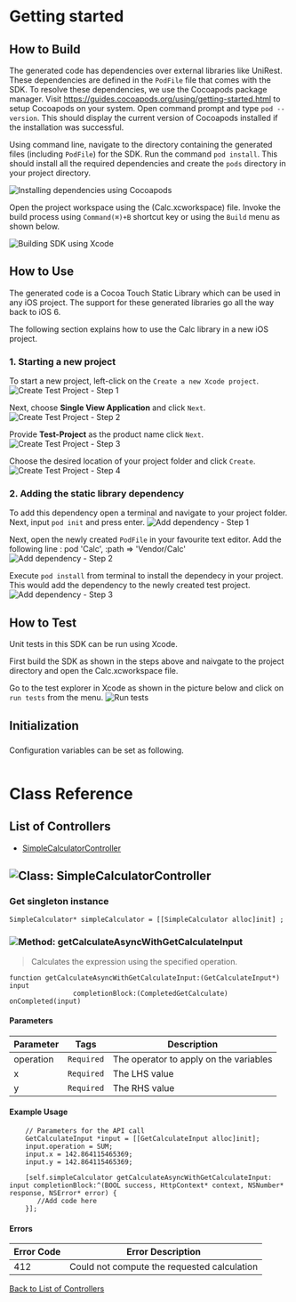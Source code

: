 # Getting started

## How to Build


The generated code has dependencies over external libraries like UniRest. These dependencies are defined in the ```PodFile``` file that comes with the SDK. 
To resolve these dependencies, we use the Cocoapods package manager.
Visit https://guides.cocoapods.org/using/getting-started.html to setup Cocoapods on your system.
Open command prompt and type ```pod --version```. This should display the current version of Cocoapods installed if the installation was successful.

Using command line, navigate to the directory containing the generated files (including ```PodFile```) for the SDK. 
Run the command ```pod install```. This should install all the required dependencies and create the ```pods``` directory in your project directory.

![Installing dependencies using Cocoapods](https://apidocs.io/illustration/objc?step=AddDependencies&workspaceFolder=Calc-ObjC&workspaceName=Calc&projectName=Calc&rootNamespace=Calc)

Open the project workspace using the (Calc.xcworkspace) file. Invoke the build process using `Command(⌘)+B` shortcut key or using the `Build` menu as shown below.

![Building SDK using Xcode](https://apidocs.io/illustration/objc?step=BuildSDK&workspaceFolder=Calc-ObjC&workspaceName=Calc&projectName=Calc&rootNamespace=Calc)


## How to Use

The generated code is a Cocoa Touch Static Library which can be used in any iOS project. The support for these generated libraries go all the way back to iOS 6.

The following section explains how to use the Calc library in a new iOS project.     
### 1. Starting a new project
To start a new project, left-click on the ```Create a new Xcode project```.
![Create Test Project - Step 1](https://apidocs.io/illustration/objc?step=Test1&workspaceFolder=Calc-ObjC&workspaceName=Calc&projectName=Calc&rootNamespace=Calc)

Next, choose **Single View Application** and click ```Next```.
![Create Test Project - Step 2](https://apidocs.io/illustration/objc?step=Test2&workspaceFolder=Calc-ObjC&workspaceName=Calc&projectName=Calc&rootNamespace=Calc)

Provide **Test-Project** as the product name click ```Next```.
![Create Test Project - Step 3](https://apidocs.io/illustration/objc?step=Test3&workspaceFolder=Calc-ObjC&workspaceName=Calc&projectName=Calc&rootNamespace=Calc)

Choose the desired location of your project folder and click ```Create```.
![Create Test Project - Step 4](https://apidocs.io/illustration/objc?step=Test4&workspaceFolder=Calc-ObjC&workspaceName=Calc&projectName=Calc&rootNamespace=Calc)

### 2. Adding the static library dependency
To add this dependency open a terminal and navigate to your project folder. Next, input ```pod init``` and press enter.
![Add dependency - Step 1](https://apidocs.io/illustration/objc?step=Add0&workspaceFolder=Calc-ObjC&workspaceName=Calc&projectName=Calc&rootNamespace=Calc)

Next, open the newly created ```PodFile``` in your favourite text editor. Add the following line : pod 'Calc', :path => 'Vendor/Calc'
![Add dependency - Step 2](https://apidocs.io/illustration/objc?step=Add1&workspaceFolder=Calc-ObjC&workspaceName=Calc&projectName=Calc&rootNamespace=Calc)

Execute `pod install` from terminal to install the dependecy in your project. This would add the dependency to the newly created test project.
![Add dependency - Step 3](https://apidocs.io/illustration/objc?step=Add2&workspaceFolder=Calc-ObjC&workspaceName=Calc&projectName=Calc&rootNamespace=Calc)


## How to Test

Unit tests in this SDK can be run using Xcode. 

First build the SDK as shown in the steps above and naivgate to the project directory and open the Calc.xcworkspace file.

Go to the test explorer in Xcode as shown in the picture below and click on `run tests` from the menu. 
![Run tests](https://apidocs.io/illustration/objc?step=RunTests&workspaceFolder=Calc-ObjC&workspaceName=Calc&projectName=Calc&rootNamespace=Calc)


## Initialization

### 

Configuration variables can be set as following.
```Objc

```

# Class Reference

## <a name="list_of_controllers"></a>List of Controllers

* [SimpleCalculatorController](#simple_calculator_controller)

## <a name="simple_calculator_controller"></a>![Class: ](https://apidocs.io/img/class.png ".SimpleCalculatorController") SimpleCalculatorController

### Get singleton instance
```objc
SimpleCalculator* simpleCalculator = [[SimpleCalculator alloc]init] ;
```

### <a name="get_calculate_async_with_get_calculate_input"></a>![Method: ](https://apidocs.io/img/method.png ".SimpleCalculatorController.getCalculateAsyncWithGetCalculateInput") getCalculateAsyncWithGetCalculateInput

> Calculates the expression using the specified operation.


```objc
function getCalculateAsyncWithGetCalculateInput:(GetCalculateInput*) input
                completionBlock:(CompletedGetCalculate) onCompleted(input)
```

#### Parameters

| Parameter | Tags | Description |
|-----------|------|-------------|
| operation |  ``` Required ```  | The operator to apply on the variables |
| x |  ``` Required ```  | The LHS value |
| y |  ``` Required ```  | The RHS value |





#### Example Usage

```objc
    // Parameters for the API call
    GetCalculateInput *input = [[GetCalculateInput alloc]init];
    input.operation = SUM;
    input.x = 142.864115465369;
    input.y = 142.864115465369;

    [self.simpleCalculator getCalculateAsyncWithGetCalculateInput: input completionBlock:^(BOOL success, HttpContext* context, NSNumber* response, NSError* error) { 
       //Add code here
    }];
```

#### Errors

| Error Code | Error Description |
|------------|-------------------|
| 412 | Could not compute the requested calculation |



[Back to List of Controllers](#list_of_controllers)



